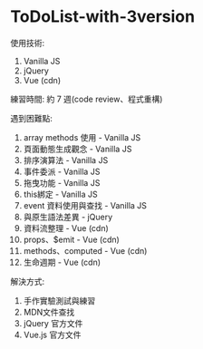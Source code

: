 # ToDoList-with-3version

使用技術:
1. Vanilla JS
2. jQuery
3. Vue (cdn)

練習時間: 約 7 週(code review、程式重構)

遇到困難點:
1. array methods 使用 - Vanilla JS
2. 頁面動態生成觀念 - Vanilla JS
3. 排序演算法 - Vanilla JS
4. 事件委派 - Vanilla JS
5. 拖曳功能 - Vanilla JS
6. this綁定 - Vanilla JS
7. event 資料使用與查找 - Vanilla JS
8. 與原生語法差異 - jQuery
9. 資料流整理 - Vue (cdn)
10. props、$emit - Vue (cdn)
11. methods、computed - Vue (cdn)
12. 生命週期 - Vue (cdn)

解決方式:
1. 手作實驗測試與練習
2. MDN文件查找
3. jQuery 官方文件
4. Vue.js 官方文件
